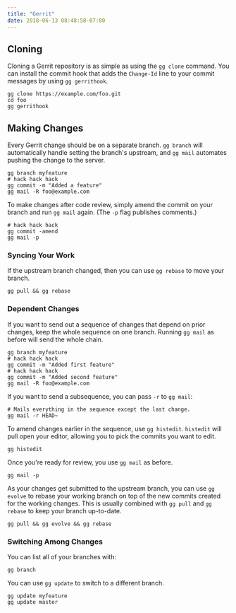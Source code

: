 ```yaml
---
title: "Gerrit"
date: 2018-06-13 08:48:58-07:00
---
```


## Cloning

Cloning a Gerrit repository is as simple as using the `gg clone` command. You
can install the commit hook that adds the `Change-Id` line to your commit
messages by using `gg gerrithook`.

```shell
gg clone https://example.com/foo.git
cd foo
gg gerrithook
```

## Making Changes

Every Gerrit change should be on a separate branch. `gg branch` will
automatically handle setting the branch's upstream, and `gg mail` automates
pushing the change to the server.

```shell
gg branch myfeature
# hack hack hack
gg commit -m "Added a feature"
gg mail -R foo@example.com
```

To make changes after code review, simply amend the commit on your branch and
run `gg mail` again. (The `-p` flag publishes comments.)

```shell
# hack hack hack
gg commit -amend
gg mail -p
```

### Syncing Your Work

If the upstream branch changed, then you can use `gg rebase` to move your
branch.

```shell
gg pull && gg rebase
```

### Dependent Changes

If you want to send out a sequence of changes that depend on prior changes, keep
the whole sequence on one branch. Running `gg mail` as before will send the
whole chain.

```shell
gg branch myfeature
# hack hack hack
gg commit -m "Added first feature"
# hack hack hack
gg commit -m "Added second feature"
gg mail -R foo@example.com
```

If you want to send a subsequence, you can pass `-r` to `gg mail`:

```shell
# Mails everything in the sequence except the last change.
gg mail -r HEAD~
```

To amend changes earlier in the sequence, use `gg histedit`. `histedit` will
pull open your editor, allowing you to pick the commits you want to edit.

```shell
gg histedit
```

Once you're ready for review, you use `gg mail` as before.

```shell
gg mail -p
```

As your changes get submitted to the upstream branch, you can use `gg evolve` to
rebase your working branch on top of the new commits created for the working
changes. This is usually combined with `gg pull` and `gg rebase` to keep your
branch up-to-date.

```shell
gg pull && gg evolve && gg rebase
```

### Switching Among Changes

You can list all of your branches with:

```shell
gg branch
```

You can use `gg update` to switch to a different branch.

```shell
gg update myfeature
gg update master
```
